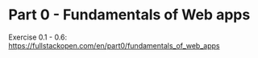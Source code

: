 # Part 0 - Fundamentals of Web apps
Exercise 0.1 - 0.6: https://fullstackopen.com/en/part0/fundamentals_of_web_apps
